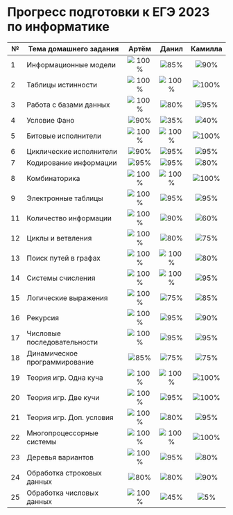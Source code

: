# Прогресс подготовки к ЕГЭ 2023 по информатике 

| № | Тема домашнего задания                 | Артём   | Данил   | Камилла |
|---|-----------------------------------|:------------------------------------:|:------------------------------------:|:------------------------------------:|
|1 |Информационные модели          |![100%](https://progress-bar.dev/100/)|![85%](https://progress-bar.dev/85)|![90%](https://progress-bar.dev/90)|
|2 |Таблицы истинности             |![100%](https://progress-bar.dev/100/)|![100%](https://progress-bar.dev/100/)|![100%](https://progress-bar.dev/100/)|
|3 |Работа с базами данных         |![100%](https://progress-bar.dev/100/)|![80%](https://progress-bar.dev/80/)|![95%](https://progress-bar.dev/95/)|
|4 |Условие Фано                   |![90%](https://progress-bar.dev/90/)|![35%](https://progress-bar.dev/35/)|![40%](https://progress-bar.dev/40/)|
|5 |Битовые исполнители            |![100%](https://progress-bar.dev/100/)|![100%](https://progress-bar.dev/100/)|![100%](https://progress-bar.dev/100/)|
|6 |Циклические исполнители        |![90%](https://progress-bar.dev/90/)|![95%](https://progress-bar.dev/95/)|![95%](https://progress-bar.dev/95/)|
|7 |Кодирование информации         |![95%](https://progress-bar.dev/95/)|![95%](https://progress-bar.dev/95/)|![80%](https://progress-bar.dev/80/)|
|8 |Комбинаторика                  |![100%](https://progress-bar.dev/100/)|![100%](https://progress-bar.dev/100/)|![100%](https://progress-bar.dev/100/)|
|9 |Электронные таблицы            |![100%](https://progress-bar.dev/100/)|![95%](https://progress-bar.dev/95/)|![95%](https://progress-bar.dev/95/)|
|11|Количество информации          |![100%](https://progress-bar.dev/100/)|![90%](https://progress-bar.dev/90/)|![60%](https://progress-bar.dev/60/)|
|12|Циклы и ветвления              |![100%](https://progress-bar.dev/100/)|![80%](https://progress-bar.dev/80/)|![75%](https://progress-bar.dev/75/)|
|13|Поиск путей в графах           |![100%](https://progress-bar.dev/100/)|![100%](https://progress-bar.dev/100/)|![80%](https://progress-bar.dev/80/)|
|14|Системы счисления              |![100%](https://progress-bar.dev/100/)|![100%](https://progress-bar.dev/100/)|![95%](https://progress-bar.dev/95/)| 
|15|Логические выражения           |![100%](https://progress-bar.dev/100/)|![75%](https://progress-bar.dev/75/)|![85%](https://progress-bar.dev/85/)| 
|16|Рекурсия                       |![100%](https://progress-bar.dev/100/)|![95%](https://progress-bar.dev/95/)|![90%](https://progress-bar.dev/90/)| 
|17|Числовые последовательности    |![100%](https://progress-bar.dev/100/)|![95%](https://progress-bar.dev/95/)|![95%](https://progress-bar.dev/95/)|
|18|Динамическое программирование  |![85%](https://progress-bar.dev/85/)|![75%](https://progress-bar.dev/75/)|![75%](https://progress-bar.dev/75/)|
|19|Теория игр. Одна куча          |![100%](https://progress-bar.dev/100/)|![100%](https://progress-bar.dev/100/)|![100%](https://progress-bar.dev/100/)|
|20|Теория игр. Две кучи           |![100%](https://progress-bar.dev/100/)|![95%](https://progress-bar.dev/95/)|![100%](https://progress-bar.dev/100/)|
|21|Теория игр. Доп. условия       |![100%](https://progress-bar.dev/100/)|![80%](https://progress-bar.dev/80/)|![95%](https://progress-bar.dev/95)|
|22|Многопроцессорные системы      |![100%](https://progress-bar.dev/100/)|![100%](https://progress-bar.dev/100/)|![100%](https://progress-bar.dev/100/)|
|23|Деревья вариантов              |![100%](https://progress-bar.dev/100/)|![95%](https://progress-bar.dev/95/)|![80%](https://progress-bar.dev/80/)|
|24|Обработка строковых данных     |![80%](https://progress-bar.dev/80/)|![80%](https://progress-bar.dev/80/)|![90%](https://progress-bar.dev/90/)|
|25|Обработка числовых данных      |![100%](https://progress-bar.dev/100/)|![45%](https://progress-bar.dev/45/)|![5%](https://progress-bar.dev/5/)|



